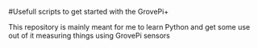 #Usefull scripts to get started with the GrovePi+

This repository is mainly meant for me to learn Python
and get some use out of it measuring things using GrovePi sensors

